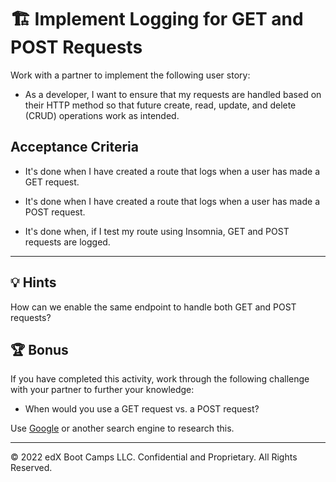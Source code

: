 # 🏗️ Implement Logging for GET and POST Requests

Work with a partner to implement the following user story:

* As a developer, I want to ensure that my requests are handled based on their HTTP method so that future create, read, update, and delete (CRUD) operations work as intended.

## Acceptance Criteria

* It's done when I have created a route that logs when a user has made a GET request.

* It's done when I have created a route that logs when a user has made a POST request.

* It's done when, if I test my route using Insomnia, GET and POST requests are logged.

---

## 💡 Hints

How can we enable the same endpoint to handle both GET and POST requests?

## 🏆 Bonus

If you have completed this activity, work through the following challenge with your partner to further your knowledge:

* When would you use a GET request vs. a POST request?

Use [Google](https://www.google.com) or another search engine to research this.

---
© 2022 edX Boot Camps LLC. Confidential and Proprietary. All Rights Reserved.

